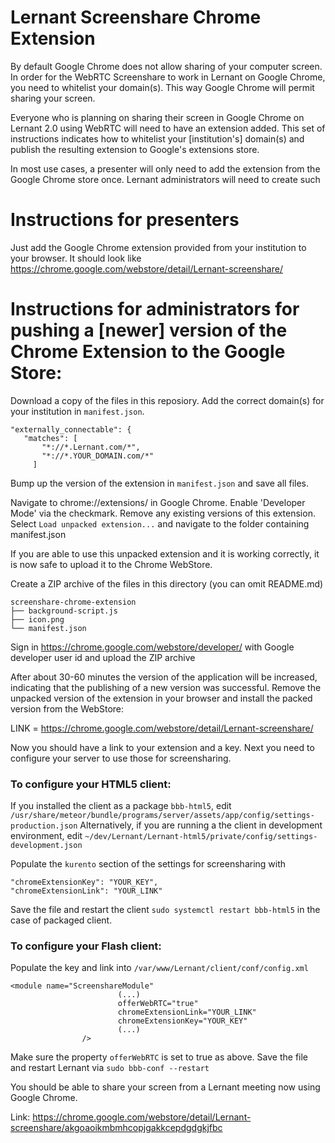 # Lernant Screenshare Chrome Extension

By default Google Chrome does not allow sharing of your computer screen. In order for the WebRTC Screenshare to work in Lernant on Google Chrome, you need to whitelist your domain(s). This way Google Chrome will permit sharing your screen.

Everyone who is planning on sharing their screen in Google Chrome on Lernant 2.0 using WebRTC will need to have an extension added. This set of instructions indicates how to whitelist your [institution's] domain(s) and publish the resulting extension to Google's extensions store.

In most use cases, a presenter will only need to add the extension from the Google Chrome store once.
Lernant administrators will need to create such

# Instructions for presenters

Just add the Google Chrome extension provided from your institution to your browser. It should look like
https://chrome.google.com/webstore/detail/Lernant-screenshare/<some unique identifier>

# Instructions for administrators for pushing a [newer] version of the Chrome Extension to the Google Store:

Download a copy of the files in this reposiory. Add the correct domain(s) for your institution in `manifest.json`.

```
"externally_connectable": {
   "matches": [
       "*://*.Lernant.com/*",
       "*://*.YOUR_DOMAIN.com/*"
     ]
````

Bump up the version of the extension in `manifest.json` and save all files.

Navigate to chrome://extensions/ in Google Chrome. Enable 'Developer Mode' via the checkmark. Remove any existing versions of this extension. Select `Load unpacked extension...` and navigate to the folder containing manifest.json

If you are able to use this unpacked extension and it is working correctly, it is now safe to upload it to the Chrome WebStore.

Create a ZIP archive of the files in this directory (you can omit README.md)

```
screenshare-chrome-extension
├── background-script.js
├── icon.png
└── manifest.json
```


Sign in https://chrome.google.com/webstore/developer/ with Google developer user id
and upload the ZIP archive

After about 30-60 minutes the version of the application will be increased, indicating that the publishing of a new version was successful. Remove the unpacked version of the extension in your browser and install the packed version from the WebStore:

LINK = https://chrome.google.com/webstore/detail/Lernant-screenshare/<KEY>

Now you should have a link to your extension and a key. Next you need to configure your server to use those for screensharing.

### To configure your HTML5 client:

If you installed the client as a package `bbb-html5`, edit `/usr/share/meteor/bundle/programs/server/assets/app/config/settings-production.json`
Alternatively, if you are running a the client in development environment, edit `~/dev/Lernant/Lernant-html5/private/config/settings-development.json`

Populate the `kurento` section of the settings for screensharing with

```
"chromeExtensionKey": "YOUR_KEY",
"chromeExtensionLink": "YOUR_LINK"
```
Save the file and restart the client `sudo systemctl restart bbb-html5` in the case of packaged client.

### To configure your Flash client:

Populate the key and link into `/var/www/Lernant/client/conf/config.xml`

```
<module name="ScreenshareModule"
                        (...)
                        offerWebRTC="true"
                        chromeExtensionLink="YOUR_LINK"
                        chromeExtensionKey="YOUR_KEY"
                        (...)
                />
```

Make sure the property `offerWebRTC` is set to true as above. Save the file and restart Lernant via `sudo bbb-conf --restart`

You should be able to share your screen from a Lernant meeting now using Google Chrome.

Link:
https://chrome.google.com/webstore/detail/Lernant-screenshare/akgoaoikmbmhcopjgakkcepdgdgkjfbc
